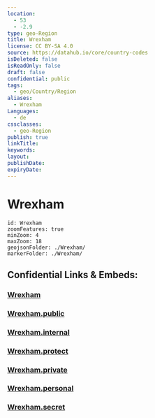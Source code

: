 ```yaml
---
location:
  - 53
  - -2.9
type: geo-Region
title: Wrexham
license: CC BY-SA 4.0
source: https://datahub.io/core/country-codes
isDeleted: false
isReadOnly: false
draft: false
confidential: public
tags:
  - geo/Country/Region
aliases:
  - Wrexham
Languages:
  - de
cssclasses:
  - geo-Region
publish: true
linkTitle:
keywords:
layout:
publishDate:
expiryDate:
---
```


# Wrexham

```leaflet
id: Wrexham
zoomFeatures: true 
minZoom: 4 
maxZoom: 18
geojsonFolder: ./Wrexham/
markerFolder: ./Wrexham/
```


## Confidential Links & Embeds: 

### [Wrexham](/_Standards/Earth/Continent/Europe/Europe~North/UK/Wales/counties~Wales/Wrexham.md) 

### [Wrexham.public](/_public/Earth/Continent/Europe/Europe~North/UK/Wales/counties~Wales/Wrexham.public.md) 

### [Wrexham.internal](/_internal/Earth/Continent/Europe/Europe~North/UK/Wales/counties~Wales/Wrexham.internal.md) 

### [Wrexham.protect](/_protect/Earth/Continent/Europe/Europe~North/UK/Wales/counties~Wales/Wrexham.protect.md) 

### [Wrexham.private](/_private/Earth/Continent/Europe/Europe~North/UK/Wales/counties~Wales/Wrexham.private.md) 

### [Wrexham.personal](/_personal/Earth/Continent/Europe/Europe~North/UK/Wales/counties~Wales/Wrexham.personal.md) 

### [Wrexham.secret](/_secret/Earth/Continent/Europe/Europe~North/UK/Wales/counties~Wales/Wrexham.secret.md)

